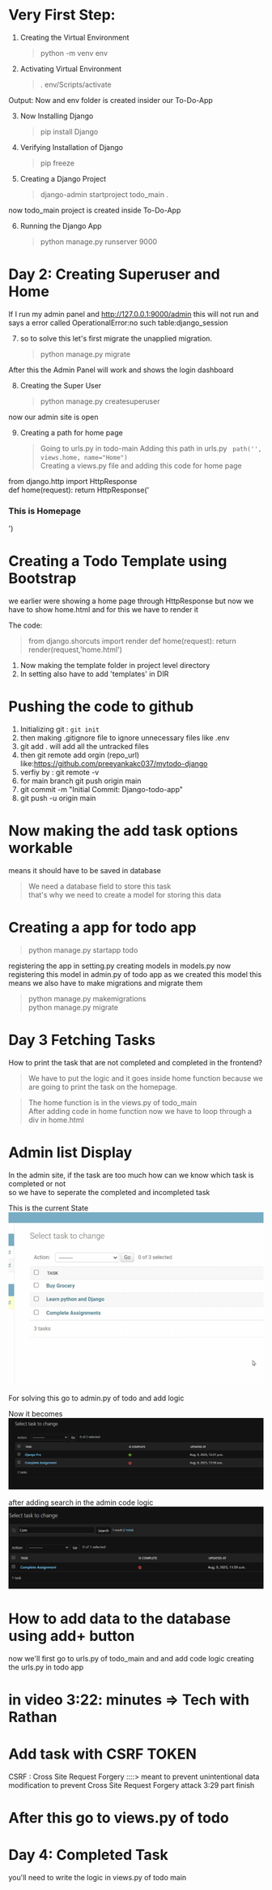 # Very First Step: 

1. Creating the Virtual Environment 
   >python -m venv env 


2. Activating Virtual Environment 
   >. env/Scripts/activate

Output: Now and env folder is created insider our To-Do-App

3. Now Installing Django
   > pip install Django

4. Verifying Installation of Django 
   > pip freeze

5. Creating a Django Project 
   > django-admin startproject todo_main .

now todo_main project is created inside To-Do-App

6. Running the Django App
    > python manage.py runserver 9000


# Day 2: Creating Superuser and Home 

If I run my admin panel and http://127.0.0.1:9000/admin  this will not run and says a error called OperationalError:no such table:django_session 

7. so to solve this let's first migrate the unapplied migration.
    >python manage.py migrate

After this the Admin Panel will work and shows the login dashboard 

8. Creating the Super User 
   >python manage.py createsuperuser

now our admin site is open 

9. Creating a path for home page 
   > Going to urls.py in todo-main 
   > Adding this path in urls.py ` path('', views.home, name="Home")`    
   > Creating a views.py file and adding this code for home page 


from django.http import HttpResponse    
def home(request):
    return HttpResponse('<h3> This is Homepage </h3>')

# Creating a Todo Template using Bootstrap

we earlier were showing a home page through HttpResponse but now we have to show home.html and for this we have to render it 

The code: 
  >from django.shorcuts import render 
  >def home(request):
  > return render(request,'home.html') 

1. Now making the template folder in project level directory
2. In setting also have to add 'templates' in DIR 


# Pushing the code to github 
1. Initializing git : ` git init `
2. then making .gitignore file to ignore unnecessary files like .env
3. git add . will add all the untracked files 
4. then git remote add orgin (repo_url) like:https://github.com/preeyankakc037/mytodo-django
5. verfiy by : git remote -v
6. for main branch git push origin main 
7. git commit -m "Initial Commit: Django-todo-app"
8. git push -u origin main


# Now making the add task options workable 
means it should have to be saved in database 

> We need a database field to store this task    
>that's why we need to create a model for storing this data 

# Creating a app for todo app 

> python manage.py startapp todo

registering the app in setting.py 
creating models in models.py 
now registering this model in admin.py of todo app 
as we created this model this means we also have to make migrations and migrate them 


> python manage.py makemigrations     
>python manage.py migrate


# Day 3 Fetching Tasks 

How to print the task that are not completed and completed in the frontend?

> We have to put the logic and it goes inside home function because we are going to print the task on the homepage.

> The home function is in the views.py of todo_main   
> After adding code in home function now we have to loop through a div in home.html


# Admin list Display 
In the admin site, if the task are too much how can we know which task is completed or not  
so we have to seperate the completed and incompleted task              

This is the current State 
![alt text](static/admin_list_Display.png)


For solving this go to admin.py of todo and add logic 


Now it becomes 
![alt text](static/corrected_admin.png)

after adding search in the admin code logic
![alt text](static/search_admin.png)


# How to add data to the database using add+ button 
now we'll  first go to urls.py of todo_main and and add code logic 
creating the urls.py in todo app 

# in video 3:22: minutes => Tech with Rathan 



# Add task with CSRF TOKEN

CSRF : Cross Site Request Forgery  ::::> meant to prevent unintentional data modification 
to prevent Cross Site Request Forgery attack
3:29 part finish 

# After this go to views.py of todo


# Day 4: Completed Task 
you'll need to write the logic in views.py of todo main 
